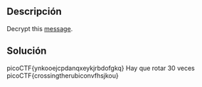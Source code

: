 
## Descripción
Decrypt this [message](https://jupiter.challenges.picoctf.org/static/49f31c8f17817dc2d367428c9e5ab0bc/ciphertext).

## Solución
picoCTF{ynkooejcpdanqxeykjrbdofgkq}
	Hay que rotar 30 veces
picoCTF{crossingtherubiconvfhsjkou}